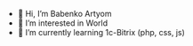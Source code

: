- 👋 Hi, I’m Babenko Artyom
- 👀 I’m interested in World
- 🌱 I’m currently learning 1c-Bitrix (php, css, js)
